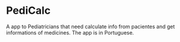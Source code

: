 # PediCalc
A app to Pediatricians that need calculate info from pacientes and get informations of medicines. The app is in Portuguese.



